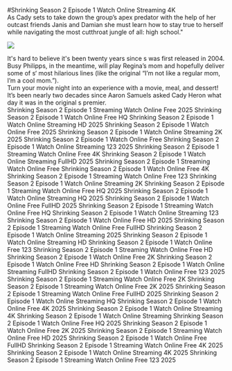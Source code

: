 #Shrinking Season 2 Episode 1 Watch Online Streaming 4K  
As Cady sets to take down the group’s apex predator with the help of her outcast friends Janis and Damian she must learn how to stay true to herself while navigating the most cutthroat jungle of all: high school."  
  
[![](https://i.imgur.com/qSNzIqt.png)](https://movie.rssnews.media/npegLBo.php)  
  
It's hard to believe it's been twenty years since s was first released in 2004.  
Busy Philipps, in the meantime, will play Regina’s mom and hopefully deliver some of s‘ most hilarious lines (like the original “I’m not like a regular mom, I’m a cool mom.”).  
Turn your movie night into an experience with a movie, meal, and dessert!  
It’s been nearly two decades since Aaron Samuels asked Cady Heron what day it was in the original s premier.  
Shrinking Season 2 Episode 1 Streaming Watch Online Free 2025
Shrinking Season 2 Episode 1 Watch Online Free HQ
Shrinking Season 2 Episode 1 Watch Online Streaming HD 2025
Shrinking Season 2 Episode 1 Watch Online Free 2025
Shrinking Season 2 Episode 1 Watch Online Streaming 2K 2025
Shrinking Season 2 Episode 1 Watch Online Free
Shrinking Season 2 Episode 1 Watch Online Streaming 123 2025
Shrinking Season 2 Episode 1 Streaming Watch Online Free 4K
Shrinking Season 2 Episode 1 Watch Online Streaming FullHD 2025
Shrinking Season 2 Episode 1 Streaming Watch Online Free
Shrinking Season 2 Episode 1 Watch Online Free 4K
Shrinking Season 2 Episode 1 Streaming Watch Online Free 123
Shrinking Season 2 Episode 1 Watch Online Streaming 2K
Shrinking Season 2 Episode 1 Streaming Watch Online Free HQ 2025
Shrinking Season 2 Episode 1 Watch Online Streaming HQ 2025
Shrinking Season 2 Episode 1 Watch Online Free FullHD 2025
Shrinking Season 2 Episode 1 Streaming Watch Online Free HQ
Shrinking Season 2 Episode 1 Watch Online Streaming 123
Shrinking Season 2 Episode 1 Watch Online Free HD 2025
Shrinking Season 2 Episode 1 Streaming Watch Online Free FullHD
Shrinking Season 2 Episode 1 Watch Online Streaming 2025
Shrinking Season 2 Episode 1 Watch Online Streaming HD
Shrinking Season 2 Episode 1 Watch Online Free 123
Shrinking Season 2 Episode 1 Streaming Watch Online Free HD
Shrinking Season 2 Episode 1 Watch Online Free 2K
Shrinking Season 2 Episode 1 Watch Online Free HD
Shrinking Season 2 Episode 1 Watch Online Streaming FullHD
Shrinking Season 2 Episode 1 Watch Online Free 123 2025
Shrinking Season 2 Episode 1 Streaming Watch Online Free 2K
Shrinking Season 2 Episode 1 Streaming Watch Online Free 2K 2025
Shrinking Season 2 Episode 1 Streaming Watch Online Free FullHD 2025
Shrinking Season 2 Episode 1 Watch Online Streaming HQ
Shrinking Season 2 Episode 1 Watch Online Free 4K 2025
Shrinking Season 2 Episode 1 Watch Online Streaming 4K
Shrinking Season 2 Episode 1 Watch Online Streaming
Shrinking Season 2 Episode 1 Watch Online Free HQ 2025
Shrinking Season 2 Episode 1 Watch Online Free 2K 2025
Shrinking Season 2 Episode 1 Streaming Watch Online Free HD 2025
Shrinking Season 2 Episode 1 Watch Online Free FullHD
Shrinking Season 2 Episode 1 Streaming Watch Online Free 4K 2025
Shrinking Season 2 Episode 1 Watch Online Streaming 4K 2025
Shrinking Season 2 Episode 1 Streaming Watch Online Free 123 2025